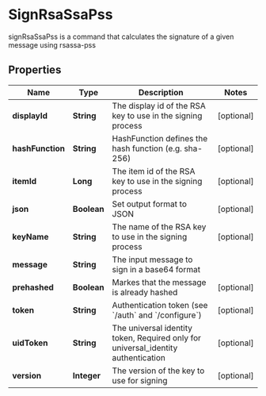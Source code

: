 

# SignRsaSsaPss

signRsaSsaPss is a command that calculates the signature of a given message using rsassa-pss

## Properties

| Name | Type | Description | Notes |
|------------ | ------------- | ------------- | -------------|
|**displayId** | **String** | The display id of the RSA key to use in the signing process |  [optional] |
|**hashFunction** | **String** | HashFunction defines the hash function (e.g. sha-256) |  [optional] |
|**itemId** | **Long** | The item id of the RSA key to use in the signing process |  [optional] |
|**json** | **Boolean** | Set output format to JSON |  [optional] |
|**keyName** | **String** | The name of the RSA key to use in the signing process |  [optional] |
|**message** | **String** | The input message to sign in a base64 format |  |
|**prehashed** | **Boolean** | Markes that the message is already hashed |  [optional] |
|**token** | **String** | Authentication token (see &#x60;/auth&#x60; and &#x60;/configure&#x60;) |  [optional] |
|**uidToken** | **String** | The universal identity token, Required only for universal_identity authentication |  [optional] |
|**version** | **Integer** | The version of the key to use for signing |  [optional] |



